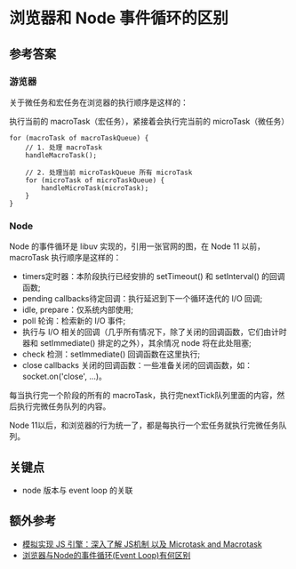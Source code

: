 # 浏览器和 Node 事件循环的区别

## 参考答案

### 游览器

关于微任务和宏任务在浏览器的执行顺序是这样的：

执行当前的 macroTask（宏任务），紧接着会执行完当前的 microTask（微任务）

```es6
for (macroTask of macroTaskQueue) {
    // 1. 处理 macroTask
    handleMacroTask();

    // 2. 处理当前 microTaskQueue 所有 microTask
    for (microTask of microTaskQueue) {
        handleMicroTask(microTask);
    }
}
```

### Node

Node 的事件循环是 libuv 实现的，引用一张官网的图，在 Node 11 以前，macroTask 执行顺序是这样的：

* timers定时器：本阶段执行已经安排的 setTimeout() 和 setInterval() 的回调函数;
* pending callbacks待定回调：执行延迟到下一个循环迭代的 I/O 回调;
* idle, prepare：仅系统内部使用;
* poll 轮询：检索新的 I/O 事件;
* 执行与 I/O 相关的回调（几乎所有情况下，除了关闭的回调函数，它们由计时器和 setImmediate() 排定的之外），其余情况 node 将在此处阻塞;
* check 检测：setImmediate() 回调函数在这里执行;
* close callbacks 关闭的回调函数：一些准备关闭的回调函数，如：socket.on('close', ...)。

每当执行完一个阶段的所有的 macroTask，执行完nextTick队列里面的内容，然后执行完微任务队列的内容。

Node 11以后，和浏览器的行为统一了，都是每执行一个宏任务就执行完微任务队列。

## 关键点

* node 版本与 event loop 的关联

## 额外参考

* [模拟实现 JS 引擎：深入了解 JS机制 以及 Microtask and Macrotask](https://juejin.im/post/5c4041805188252420629086)
* [浏览器与Node的事件循环(Event Loop)有何区别](https://juejin.im/post/5c337ae06fb9a049bc4cd218#heading-12)

<!-- tags: (node) -->

<!-- expertise: (1) -->
